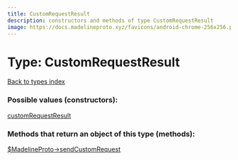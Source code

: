 ```yaml
---
title: CustomRequestResult
description: constructors and methods of type CustomRequestResult
image: https://docs.madelineproto.xyz/favicons/android-chrome-256x256.png
---
```

# Type: CustomRequestResult  
[Back to types index](index.md)



### Possible values (constructors):

[customRequestResult](../constructors/customRequestResult.md)  



### Methods that return an object of this type (methods):

[$MadelineProto->sendCustomRequest](../methods/sendCustomRequest.md)  



